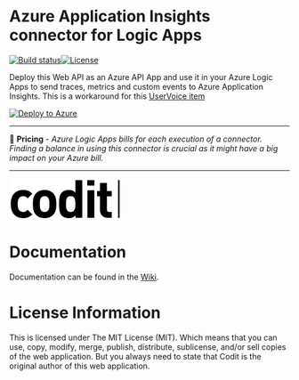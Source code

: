 # Azure Application Insights connector for Logic Apps

[![Build status](https://ci.appveyor.com/api/projects/status/bhnw8p5k4m9x92qg?svg=true)](https://ci.appveyor.com/project/tomkerkhove/application-insights-connector)[![License](https://img.shields.io/github/license/mashape/apistatus.svg)](https://github.com/CoditEU/application-insights-connector/blob/master/LICENSE)

Deploy this Web API as an Azure API App and use it in your Azure Logic Apps to send traces, metrics and custom events to Azure Application Insights.
This is a workaround for this [UserVoice item](https://feedback.azure.com/forums/287593-logic-apps/suggestions/16833526-supporting-ai-for-logic-apps)

[![Deploy to Azure](http://azuredeploy.net/deploybutton.png)](https://azuredeploy.net/) 

-----------------------------------------------------------------

:rotating_light: **Pricing** - *Azure Logic Apps bills for each execution of a connector. Finding a balance in using this connector is crucial as it might have a big impact on your Azure bill.*

-----------------------------------------------------------------

![Codit](./media/codit.png)

# Documentation
Documentation can be found in the [Wiki](https://github.com/CoditEU/application-insights-connector/wiki).

# License Information
This is licensed under The MIT License (MIT). Which means that you can use, copy, modify, merge, publish, distribute, sublicense, and/or sell copies of the web application. But you always need to state that Codit is the original author of this web application.